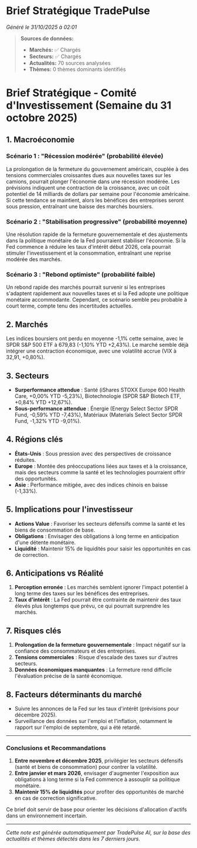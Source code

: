 # Brief Stratégique TradePulse

*Généré le 31/10/2025 à 02:01*

> **Sources de données:**
> - **Marchés:** ✅ Chargés
> - **Secteurs:** ✅ Chargés
> - **Actualités:** 70 sources analysées
> - **Thèmes:** 0 thèmes dominants identifiés

# Brief Stratégique - Comité d'Investissement (Semaine du 31 octobre 2025)

## 1. Macroéconomie

### Scénario 1 : "Récession modérée" (probabilité élevée)
La prolongation de la fermeture du gouvernement américain, couplée à des tensions commerciales croissantes dues aux nouvelles taxes sur les camions, pourrait plonger l'économie dans une récession modérée. Les prévisions indiquent une contraction de la croissance, avec un coût potentiel de 14 milliards de dollars par semaine pour l'économie américaine. Si cette tendance se maintient, alors les bénéfices des entreprises seront sous pression, entraînant une baisse des marchés boursiers.

### Scénario 2 : "Stabilisation progressive" (probabilité moyenne)
Une résolution rapide de la fermeture gouvernementale et des ajustements dans la politique monétaire de la Fed pourraient stabiliser l'économie. Si la Fed commence à réduire les taux d'intérêt début 2026, cela pourrait stimuler l'investissement et la consommation, entraînant une reprise modérée des marchés.

### Scénario 3 : "Rebond optimiste" (probabilité faible)
Un rebond rapide des marchés pourrait survenir si les entreprises s'adaptent rapidement aux nouvelles taxes et si la Fed adopte une politique monétaire accommodante. Cependant, ce scénario semble peu probable à court terme, compte tenu des incertitudes actuelles.

## 2. Marchés
Les indices boursiers ont perdu en moyenne -1,1% cette semaine, avec le SPDR S&P 500 ETF à 679,83 (-1,10% YTD +2,43%). Le marché semble déjà intégrer une contraction économique, avec une volatilité accrue (VIX à 32,91, +0,80%).

## 3. Secteurs
- **Surperformance attendue** : Santé (iShares STOXX Europe 600 Health Care, +0,00% YTD -5,23%), Biotechnologie (SPDR S&P Biotech ETF, +0,84% YTD +12,67%).
- **Sous-performance attendue** : Énergie (Energy Select Sector SPDR Fund, -0,59% YTD -7,43%), Matériaux (Materials Select Sector SPDR Fund, -1,32% YTD -9,01%).

## 4. Régions clés
- **États-Unis** : Sous pression avec des perspectives de croissance réduites.
- **Europe** : Montée des préoccupations liées aux taxes et à la croissance, mais des secteurs comme la santé et les technologies pourraient offrir des opportunités.
- **Asie** : Performance mitigée, avec des indices chinois en baisse (-1,33%).

## 5. Implications pour l'investisseur
- **Actions Value** : Favoriser les secteurs défensifs comme la santé et les biens de consommation de base.
- **Obligations** : Envisager des obligations à long terme en anticipation d'une détente monétaire.
- **Liquidité** : Maintenir 15% de liquidités pour saisir les opportunités en cas de correction.

## 6. Anticipations vs Réalité
1. **Perception erronée** : Les marchés semblent ignorer l'impact potentiel à long terme des taxes sur les bénéfices des entreprises.
2. **Taux d'intérêt** : La Fed pourrait être contrainte de maintenir des taux élevés plus longtemps que prévu, ce qui pourrait surprendre les marchés.

## 7. Risques clés
1. **Prolongation de la fermeture gouvernementale** : Impact négatif sur la confiance des consommateurs et des entreprises.
2. **Tensions commerciales** : Risque d'escalade des taxes sur d'autres secteurs.
3. **Données économiques manquantes** : La fermeture rend difficile l'évaluation précise de la santé économique.

## 8. Facteurs déterminants du marché
- Suivre les annonces de la Fed sur les taux d'intérêt (prévisions pour décembre 2025).
- Surveillance des données sur l'emploi et l'inflation, notamment le rapport sur l'emploi de septembre, qui a été retardé.

---

### Conclusions et Recommandations
1. **Entre novembre et décembre 2025**, privilégier les secteurs défensifs (santé et biens de consommation) pour contrer la volatilité.
2. **Entre janvier et mars 2026**, envisager d'augmenter l'exposition aux obligations à long terme si la Fed commence à assouplir sa politique monétaire.
3. **Maintenir 15% de liquidités** pour profiter des opportunités de marché en cas de correction significative.

Ce brief doit servir de base pour orienter les décisions d'allocation d'actifs dans un environnement incertain.

---

*Cette note est générée automatiquement par TradePulse AI, sur la base des actualités et thèmes détectés dans les 7 derniers jours.*
